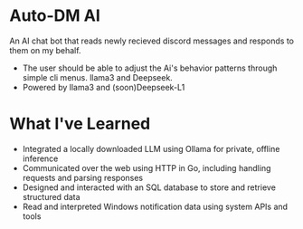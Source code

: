 # Auto-DM AI
An AI chat bot that reads newly recieved discord messages and responds to them on my behalf. 
* The user should be able to adjust the Ai's behavior patterns through simple cli menus. llama3 and Deepseek. 
* Powered by llama3 and (soon)Deepseek-L1

# What I've Learned
* Integrated a locally downloaded LLM using Ollama for private, offline inference
* Communicated over the web using HTTP in Go, including handling requests and parsing responses
* Designed and interacted with an SQL database to store and retrieve structured data
* Read and interpreted Windows notification data using system APIs and tools

